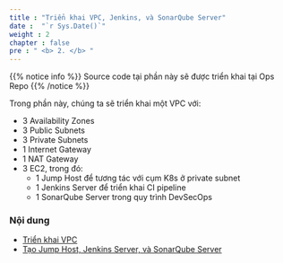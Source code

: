 ```yaml
---
title : "Triển khai VPC, Jenkins, và SonarQube Server"
date :  "`r Sys.Date()`" 
weight : 2 
chapter : false
pre : " <b> 2. </b> "
---
```


{{% notice info %}}
Source code tại phần này sẽ được triển khai tại Ops Repo
{{% /notice %}}


Trong phần này, chúng ta sẽ triển khai một VPC với:
- 3 Availability Zones
- 3 Public Subnets
- 3 Private Subnets
- 1 Internet Gateway
- 1 NAT Gateway
- 3 EC2, trong đó:
   - 1 Jump Host để tương tác với cụm K8s ở private subnet 
   - 1 Jenkins Server để triển khai CI pipeline
   - 1 SonarQube Server trong quy trình DevSecOps



### Nội dung
  - [Triển khai VPC](2.1-vpc/)
  - [Tạo Jump Host, Jenkins Server, và SonarQube Server](2.2-jump-jenkins-sonar/)